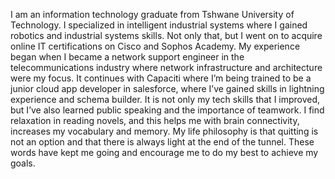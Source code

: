 I am an information technology graduate from Tshwane University of Technology. 
I specialized in intelligent industrial systems where I gained robotics and industrial systems skills. 
Not only that, but I went on to acquire online IT certifications on Cisco and Sophos Academy. 
My experience began when I became a network support engineer in the telecommunications industry where network infrastructure and architecture were my focus. 
It continues with Capaciti where I’m being trained to be a junior cloud app developer in salesforce, where I’ve gained skills in lightning experience and schema builder. 
It is not only my tech skills that I improved, but I’ve also learned public speaking and the importance of teamwork.
I find relaxation in reading novels, and this helps me with brain connectivity, increases my vocabulary and memory. 
My life philosophy is that quitting is not an option and that there is always light at the end of the tunnel. 
These words have kept me going and encourage me to do my best to achieve my goals.
